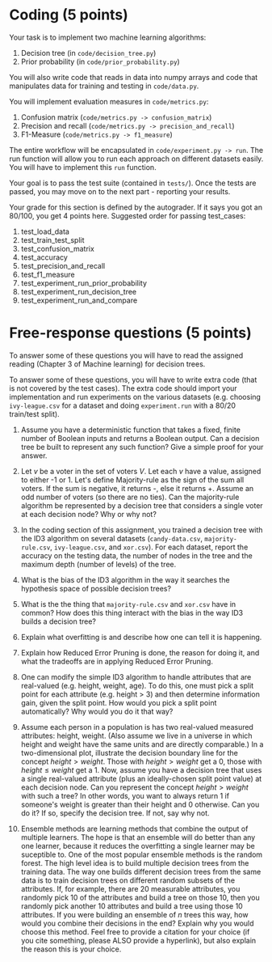# Coding (5 points)
Your task is to implement two machine learning algorithms:

1. Decision tree (in `code/decision_tree.py`)
2. Prior probability (in `code/prior_probability.py`)

You will also write code that reads in data into numpy arrays and code that manipulates
data for training and testing in `code/data.py`.

You will implement evaluation measures in `code/metrics.py`:

1. Confusion matrix (`code/metrics.py -> confusion_matrix`)
2. Precision and recall (`code/metrics.py -> precision_and_recall`)
3. F1-Measure (`code/metrics.py -> f1_measure`)

The entire workflow will be encapsulated in `code/experiment.py -> run`. The run function 
will allow you to run each approach on different datasets easily. You will have to 
implement this `run` function.

Your goal is to pass the test suite (contained in `tests/`). Once the tests are passed, you 
may move on to the next part - reporting your results.

Your grade for this section is defined by the autograder. If it says you got an 80/100,
you get 4 points here. Suggested order for passing test_cases:

1. test_load_data
2. test_train_test_split
3. test_confusion_matrix
4. test_accuracy
5. test_precision_and_recall
6. test_f1_measure
7. test_experiment_run_prior_probability
8. test_experiment_run_decision_tree
9. test_experiment_run_and_compare

# Free-response questions (5 points)

To answer some of these questions you will have to read the assigned reading (Chapter 3 of Machine learning) for decision trees. 

To answer some of these questions, you will have to write extra code (that is not covered by the test cases). The extra code should import your implementation and run experiments on the various datasets (e.g. choosing `ivy-league.csv` for a dataset and doing `experiment.run` with a 80/20 train/test split).

1. Assume you have a deterministic function that takes a fixed, finite number of Boolean inputs and returns a Boolean output. Can a decision tree be built to represent any such function? Give a simple proof for your answer. 

2. Let $v$  be a voter in the set of voters $V$. Let each $v$ have a value, assigned to either -1 or 1. Let's define Majority-rule as the sign of the sum all voters. If the sum is negative, it returns -, else it returns +. Assume an odd number of voters (so there are no ties). Can the majority-rule algorithm be represented by a decision tree that considers a single voter at each decision node? Why or why not?

3. In the coding section of this assignment, you trained a decision tree with the ID3 algorithm on several datasets (`candy-data.csv`, `majority-rule.csv`, `ivy-league.csv`, and `xor.csv`). For each dataset, report the accuracy on the testing data, the number of nodes in the tree and the maximum depth (number of levels) of the tree. 

4. What is the bias of the ID3 algorithm in the way it searches the hypothesis space of possible decision trees?

5. What is the the thing that `majority-rule.csv` and `xor.csv` have in common? How does this thing interact with the bias in the way ID3 builds a decision tree? 

6. Explain what overfitting is and describe how one can tell it is happening.

7. Explain how Reduced Error Pruning is done, the reason for doing it, and what the tradeoffs are in applying Reduced Error Pruning.

8. One can modify the simple ID3 algorithm to handle attributes that are real-valued (e.g. height, weight, age). To do this, one must pick a split point for each attribute (e.g. height > 3) and then determine information gain, given the split point. How would you pick a split point automatically? Why would you do it that way?  

9. Assume each person in a population is has two real-valued measured attributes: height, weight. (Also assume we live in a universe in which height and weight have the same units and are directly comparable.) In a two-dimensional plot, illustrate the decision boundary line for the concept $height > weight$. Those with $height > weight$  get a 0, those with $height \leq weight$ get a 1.  Now, assume you have a decision tree that uses a single real-valued attribute (plus an ideally-chosen split point value) at each decision node. Can you represent the concept $height > weight$ with such a tree?  In other words, you want to always return 1 if someone's weight is greater than their height and 0 otherwise.  Can you do it? If so, specify the decision tree. If not, say why not.

10. Ensemble methods are learning methods that combine the output of multiple learners. The hope is that an ensemble will do better than any one learner, because it reduces the overfitting a single learner may be suceptible to. One of the most popular ensemble methods is the random forest. The high level idea is to build multiple decision trees from the training data. The way one builds different decision trees from the same data is to train decision trees on different random subsets of the attributes. If, for example, there are 20 measurable attributes, you randomly pick 10 of the attributes and build a tree on those 10, then you randomly pick another 10 attributes and build a tree using those 10 attributes. If you were building an ensemble of $n$ trees this way, how would you combine their decisions in the end? Explain why you would choose this method. Feel free to provide a citation for your choice (if you cite something, please ALSO provide a hyperlink), but also explain the reason this is your choice.





